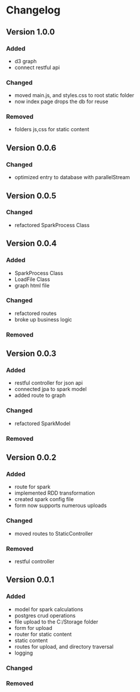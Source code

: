 # Changelog

## Version 1.0.0

### Added
- d3 graph
- connect restful api

### Changed
- moved main.js, and styles.css to root static folder
- now index page drops the db for reuse

### Removed
- folders js,css for static content

## Version 0.0.6

### Changed
-  optimized entry to database with parallelStream

## Version 0.0.5

### Changed
-  refactored SparkProcess Class

## Version 0.0.4

### Added
-  SparkProcess Class
-  LoadFile Class
- graph html file

### Changed
- refactored routes
- broke up business logic

### Removed
## Version 0.0.3

### Added
- restful controller for json api
- connected jpa to spark model
- added route to graph

### Changed
- refactored SparkModel

### Removed


## Version 0.0.2

### Added
- route for spark
- implemented RDD transformation 
- created spark config file
- form now supports numerous uploads

### Changed
- moved routes to StaticController

### Removed
- restful controller

## Version 0.0.1

### Added
- model for spark calculations
- postgres crud operations
- file upload to the C:/Storage folder
- form for upload
- router for static content
- static content
- routes for upload, and directory traversal
- logging
### Changed

### Removed

